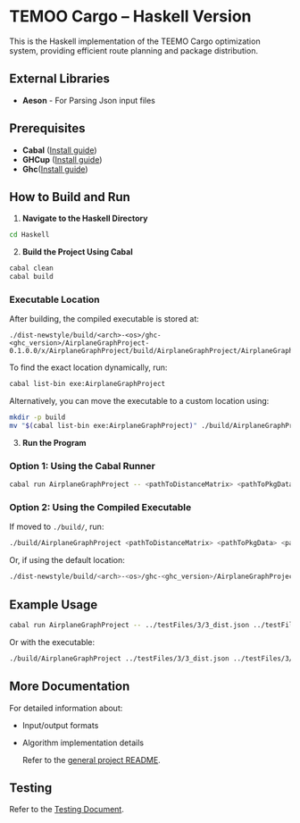 # TEMOO Cargo – Haskell Version

This is the Haskell implementation of the TEEMO Cargo optimization system, providing efficient route planning and package distribution.

## External Libraries

- **Aeson** - For Parsing Json input files

## Prerequisites

- **Cabal** ([Install guide](https://www.haskell.org/cabal/))
- **GHCup** ([Install guide](https://www.haskell.org/ghcup/))
- **Ghc**([Install guide](https://www.haskell.org/ghc/))

## How to Build and Run

1. **Navigate to the Haskell Directory**

```bash
cd Haskell
```

2. **Build the Project Using Cabal**

```bash
cabal clean
cabal build
```

### Executable Location

After building, the compiled executable is stored at:

```
./dist-newstyle/build/<arch>-<os>/ghc-<ghc_version>/AirplaneGraphProject-0.1.0.0/x/AirplaneGraphProject/build/AirplaneGraphProject/AirplaneGraphProject
```

To find the exact location dynamically, run:

```bash
cabal list-bin exe:AirplaneGraphProject
```

Alternatively, you can move the executable to a custom location using:

```bash
mkdir -p build
mv "$(cabal list-bin exe:AirplaneGraphProject)" ./build/AirplaneGraphProject
```

3. **Run the Program**

### Option 1: Using the Cabal Runner

```bash
cabal run AirplaneGraphProject -- <pathToDistanceMatrix> <pathToPkgData> <pathToConstraintsFile>
```

### Option 2: Using the Compiled Executable

If moved to `./build/`, run:

```bash
./build/AirplaneGraphProject <pathToDistanceMatrix> <pathToPkgData> <pathToConstraintsFile>
```

Or, if using the default location:

```bash
./dist-newstyle/build/<arch>-<os>/ghc-<ghc_version>/AirplaneGraphProject-0.1.0.0/x/AirplaneGraphProject/build/AirplaneGraphProject/AirplaneGraphProject <pathToDistanceMatrix> <pathToPkgData> <pathToConstraintsFile>
```

## Example Usage

```bash
cabal run AirplaneGraphProject -- ../testFiles/3/3_dist.json ../testFiles/3/3_pkg.json ../testFiles/3/3_constraints.json
```

Or with the executable:

```bash
./build/AirplaneGraphProject ../testFiles/3/3_dist.json ../testFiles/3/3_pkg.json ../testFiles/3/3_constraints.json
```

## More Documentation

For detailed information about:

- Input/output formats
- Algorithm implementation details

  Refer to the [general project README](../README.md).

## Testing

Refer to the [Testing Document](./tests.md).
